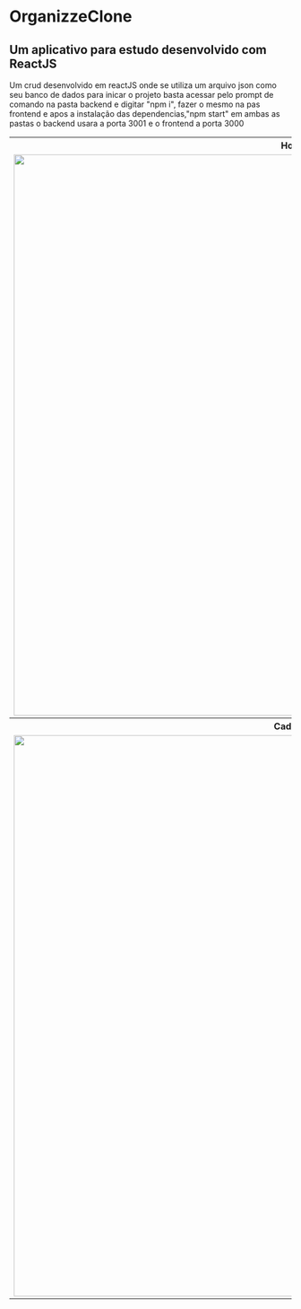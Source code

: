 # <h1>OrganizzeClone</h1>
<h2>Um aplicativo para estudo desenvolvido com ReactJS</h2>

Um crud desenvolvido em reactJS onde se utiliza um arquivo json como seu banco de dados
para inicar o projeto basta acessar pelo prompt de comando na pasta backend e digitar "npm i", fazer o mesmo na pas frontend e apos a instalação das dependencias,"npm start" em ambas as pastas o backend usara a porta 3001 e o frontend a porta 3000

<table>
    <tr>
        <th>Home</th>
    </tr>
    <tr>
         <td><img src="https://user-images.githubusercontent.com/47863242/93480792-3558f900-f8d4-11ea-83d8-44bacfdb681c.png" heigth="1000" width="1000"></td>
    </tr>
    <tr>
        <th>Cadastro</th>
    </tr>
    <tr>
        <td><img src="https://user-images.githubusercontent.com/47863242/93481098-941e7280-f8d4-11ea-8190-8d0b4ec0afa7.png" heigth="1000" width="1000"></td>
    </tr>
</table>
